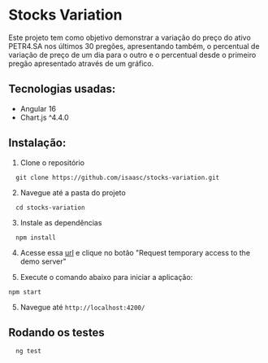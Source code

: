 # Stocks Variation

Este projeto tem como objetivo demonstrar a variação do preço do ativo PETR4.SA nos últimos 30 pregões, apresentando também, o percentual de variação de preço de um dia para o outro e o percentual desde o primeiro pregão apresentado através de um gráfico.

## Tecnologias usadas:

- Angular 16
- Chart.js ^4.4.0

## Instalação:

1. Clone o repositório

```
  git clone https://github.com/isaasc/stocks-variation.git
```

2. Navegue até a pasta do projeto

```
  cd stocks-variation
```

3. Instale as dependências

```
  npm install
```

4. Acesse essa [url](https://cors-anywhere.herokuapp.com/corsdemo) e clique no botão "Request temporary access to the demo server"

5. Execute o comando abaixo para iniciar a aplicação:

```
npm start
```

5. Navegue até `http://localhost:4200/`

## Rodando os testes

```
  ng test
```
